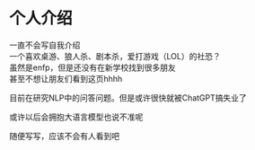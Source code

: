 # 个人介绍 #
一直不会写自我介绍  
一个喜欢桌游、狼人杀、剧本杀，爱打游戏（LOL）的社恐？  
虽然是enfp，但是还没有在新学校找到很多朋友  
甚至不想让朋友们看到这页hhhh  


目前在研究NLP中的问答问题。但是或许很快就被ChatGPT搞失业了  

或许以后会拥抱大语言模型也说不准呢

随便写写，应该不会有人看到吧
